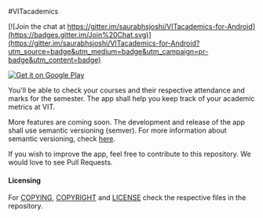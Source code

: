#VITacademics

[![Join the chat at https://gitter.im/saurabhsjoshi/VITacademics-for-Android](https://badges.gitter.im/Join%20Chat.svg)](https://gitter.im/saurabhsjoshi/VITacademics-for-Android?utm_source=badge&utm_medium=badge&utm_campaign=pr-badge&utm_content=badge)

<a href="https://play.google.com/store/apps/details?id=com.karthikb351.vitinfo2">
  <img alt="Get it on Google Play"
       src="https://developer.android.com/images/brand/en_generic_rgb_wo_60.png" />
</a>

You'll be able to check your courses and their respective attendance and marks for the semester. The app shall help you keep track of your academic metrics at VIT.

More features are coming soon. The development and release of the app shall use semantic versioning (semver). For more information about semantic versioning, check [here](http://semver.org/).

If you wish to improve the app, feel free to contribute to this repository. We would love to see Pull Requests.

#### Licensing
For [COPYING](https://github.com/saurabhsjoshi/VITacademics-for-Android/blob/master/COPYING), [COPYRIGHT](https://github.com/saurabhsjoshi/VITacademics-for-Android/blob/master/COPYRIGHT) and [LICENSE](https://github.com/saurabhsjoshi/VITacademics-for-Android/blob/master/LICENSE) check the respective files in the repository.
